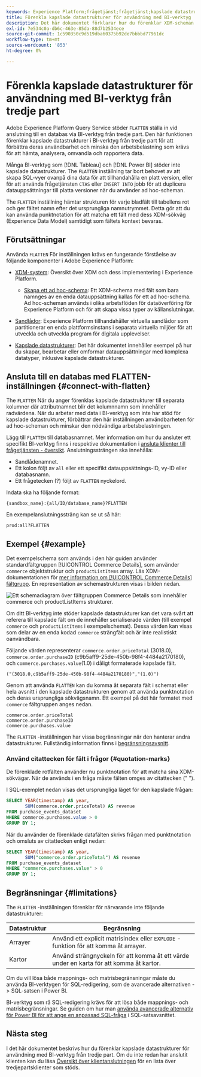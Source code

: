 ```yaml
---
keywords: Experience Platform;frågetjänst;frågetjänst;kapslade datastrukturer;kapslade data;förenkla;förenkla kapslade data;
title: Förenkla kapslade datastrukturer för användning med BI-verktyg
description: Det här dokumentet förklarar hur du förenklar XDM-scheman för alla tabeller och vyer under en session när du använder BI-verktyg från tredje part med Query Service.
exl-id: 7e534c0a-db6c-463e-85da-88d7b2534ece
source-git-commit: 1c590350c9d519dba60375b92de7bbbbd77961dc
workflow-type: tm+mt
source-wordcount: '853'
ht-degree: 0%

---
```


# Förenkla kapslade datastrukturer för användning med BI-verktyg från tredje part

Adobe Experience Platform Query Service stöder `FLATTEN` ställa in vid anslutning till en databas via BI-verktyg från tredje part. Den här funktionen förenklar kapslade datastrukturer i BI-verktyg från tredje part för att förbättra deras användbarhet och minska den arbetsbelastning som krävs för att hämta, analysera, omvandla och rapportera data.

Många BI-verktyg som [!DNL Tableau] och [!DNL Power BI] stöder inte kapslade datastrukturer. The `FLATTEN` inställning tar bort behovet av att skapa SQL-vyer ovanpå dina data för att tillhandahålla en platt version, eller för att använda frågetjänsten `CTAS` eller `INSERT INTO` jobb för att duplicera datauppsättningar till platta versioner när du använder ad hoc-scheman.

The `FLATTEN` inställning hämtar strukturen för varje bladfält till tabellens rot och ger fältet namn efter det ursprungliga namnutrymmet. Detta gör att du kan använda punktnotation för att matcha ett fält med dess XDM-sökväg (Experience Data Model) samtidigt som fältets kontext bevaras.

## Förutsättningar

Använda `FLATTEN` För inställningen krävs en fungerande förståelse av följande komponenter i Adobe Experience Platform:

* [XDM-system](../../xdm/home.md): Översikt över XDM och dess implementering i Experience Platform.

   * [Skapa ett ad hoc-schema](../../xdm/tutorials/ad-hoc.md): Ett XDM-schema med fält som bara namnges av en enda datauppsättning kallas för ett ad hoc-schema. Ad hoc-scheman används i olika arbetsflöden för dataöverföring för Experience Platform och för att skapa vissa typer av källanslutningar.

* [Sandlådor](../../sandboxes/home.md): Experience Platform tillhandahåller virtuella sandlådor som partitionerar en enda plattformsinstans i separata virtuella miljöer för att utveckla och utveckla program för digitala upplevelser.

* [Kapslade datastrukturer](./nested-data-structures.md): Det här dokumentet innehåller exempel på hur du skapar, bearbetar eller omformar datauppsättningar med komplexa datatyper, inklusive kapslade datastrukturer.

## Ansluta till en databas med FLATTEN-inställningen {#connect-with-flatten}

The `FLATTEN` När du anger förenklas kapslade datastrukturer till separata kolumner där attributnamnet blir det kolumnnamn som innehåller radvärdena. När du arbetar med data i BI-verktyg som inte har stöd för kapslade datastrukturer, förbättrar den här inställningen användbarheten för ad hoc-scheman och minskar den nödvändiga arbetsbelastningen.

Lägg till `FLATTEN` till databasnamnet. Mer information om hur du ansluter ett specifikt BI-verktyg finns i respektive dokumentation i [ansluta klienter till frågetjänsten - översikt](../clients/overview.md). Anslutningssträngen ska innehålla:

* Sandlådenamnet.
* Ett kolon följt av `all` eller ett specifikt datauppsättnings-ID, vy-ID eller databasnamn.
* Ett frågetecken (?) följt av `FLATTEN` nyckelord.

Indata ska ha följande format:

```terminal
{sandbox_name}:{all/ID/database_name}?FLATTEN
```

En exempelanslutningssträng kan se ut så här:

```terminal
prod:all?FLATTEN
```

## Exempel {#example}

Det exempelschema som används i den här guiden använder standardfältgruppen [!UICONTROL Commerce Details], som använder `commerce` objektstruktur och `productListItems` array. Läs XDM-dokumentationen för [mer information om [!UICONTROL Commerce Details] fältgrupp](../../xdm/field-groups/event/commerce-details.md). En representation av schemastrukturen visas i bilden nedan.

![Ett schemadiagram över fältgruppen Commerce Details som innehåller `commerce` och `productListItems` strukturer.](../images/essential-concepts/commerce-details.png)

Om ditt BI-verktyg inte stöder kapslade datastrukturer kan det vara svårt att referera till kapslade fält om de innehåller serialiserade värden (till exempel `commerce` och `productListItems` i exempelschemat). Dessa värden kan visas som delar av en enda kodad `commerce` strängfält och är inte realistiskt oanvändbara.

Följande värden representerar `commerce.order.priceTotal` (3018.0), `commerce.order.purchaseID` (c9b5aff9-25de-450b-98f4-4484a2170180), och `commerce.purchases.value`(1.0) i dåligt formaterade kapslade fält.

```terminal
("(3018.0,c9b5aff9-25de-450b-98f4-4484a2170180)","(1.0)")
```

Genom att använda `FLATTEN` kan du komma åt separata fält i schemat eller hela avsnitt i den kapslade datastrukturen genom att använda punktnotation och deras ursprungliga sökvägsnamn. Ett exempel på det här formatet med `commerce` fältgruppen anges nedan.

```terminal
commerce.order.priceTotal
commerce.order.purchaseID
commerce.purchases.value
```

The `FLATTEN` -inställningen har vissa begränsningar när den hanterar andra datastrukturer. Fullständig information finns i [begränsningsavsnitt](#limitations).

### Använd citattecken för fält i frågor {#quotation-marks}

De förenklade rotfälten använder nu punktnotation för att matcha sina XDM-sökvägar. När de används i en fråga måste fälten omges av citattecken (&quot; &quot;).

I SQL-exemplet nedan visas det ursprungliga läget för den kapslade frågan:

```sql
SELECT YEAR(timestamp) AS year,
       SUM(commerce.order.priceTotal) AS revenue
FROM purchase_events_dataset
WHERE commerce.purchases.value > 0
GROUP BY 1;
```

När du använder de förenklade datafälten skrivs frågan med punktnotation och omsluts av citattecken enligt nedan:

```sql
SELECT YEAR(timestamp) AS year,
       SUM("commerce.order.priceTotal") AS revenue
FROM purchase_events_dataset
WHERE "commerce.purchases.value" > 0
GROUP BY 1;
```

## Begränsningar {#limitations}

The `FLATTEN` -inställningen förenklar för närvarande inte följande datastrukturer:

| Datastruktur | Begränsning |
|---|---|
| Arrayer | Använd ett explicit matrisindex eller `EXPLODE` -funktion för att komma åt arrayer. |
| Kartor | Använd strängnyckeln för att komma åt ett värde under en karta för att komma åt kartor. |

Om du vill lösa både mappnings- och matrisbegränsningar måste du använda BI-verktygen för SQL-redigering, som de avancerade alternativen -> SQL-satsen i Power BI.

BI-verktyg som rå SQL-redigering krävs för att lösa både mappnings- och matrisbegränsningar. Se guiden om hur man [använda avancerade alternativ för Power BI för att ange en anpassad SQL-fråga](../clients/power-bi.md#import-tables-using-custom-sql) i SQL-satsavsnittet.

## Nästa steg

I det här dokumentet beskrivs hur du förenklar kapslade datastrukturer för användning med BI-verktyg från tredje part. Om du inte redan har anslutit klienten kan du läsa [Översikt över klientanslutningen](../clients/overview.md) för en lista över tredjepartsklienter som stöds.
